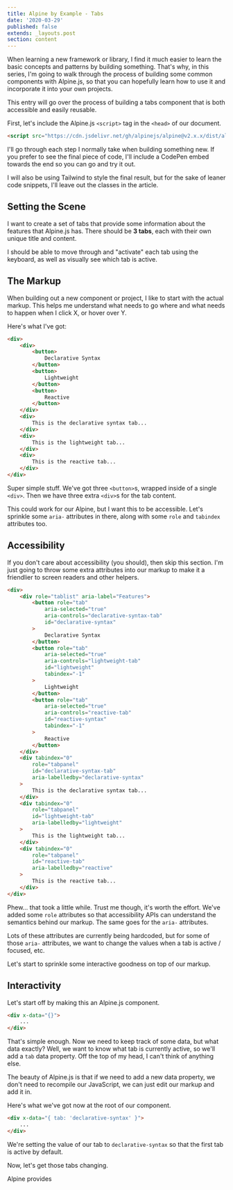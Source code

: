 ```yaml
---
title: Alpine by Example - Tabs
date: '2020-03-29'
published: false
extends: _layouts.post
section: content
---
```

When learning a new framework or library, I find it much easier to learn the basic concepts and patterns by building something. That's why, in this series, I'm going to walk through the process of building some common components with Alpine.js, so that you can hopefully learn how to use it and incorporate it into your own projects.

This entry will go over the process of building a tabs component that is both accessible and easily reusable.

First, let's include the Alpine.js `<script>` tag in the `<head>` of our document.

```html
<script src="https://cdn.jsdelivr.net/gh/alpinejs/alpine@v2.x.x/dist/alpine.min.js" defer></script>
```

I'll go through each step I normally take when building something new. If you prefer to see the final piece of code, I'll include a CodePen embed towards the end so you can go and try it out.

I will also be using Tailwind to style the final result, but for the sake of leaner code snippets, I'll leave out the classes in the article.

## Setting the Scene

I want to create a set of tabs that provide some information about the features that Alpine.js has. There should be **3 tabs**, each with their own unique title and content.

I should be able to move through and "activate" each tab using the keyboard, as well as visually see which tab is active.

## The Markup

When building out a new component or project, I like to start with the actual markup. This helps me understand what needs to go where and what needs to happen when I click X, or hover over Y.

Here's what I've got:

```html
<div>
    <div>
        <button>
            Declarative Syntax
        </button>
        <button>
            Lightweight
        </button>
        <button>
            Reactive
        </button>
    </div>
    <div>
        This is the declarative syntax tab...
    </div>
    <div>
        This is the lightweight tab...
    </div>
    <div>
        This is the reactive tab...
    </div>
</div>
```

Super simple stuff. We've got three `<button>`s, wrapped inside of a single `<div>`. Then we have three extra `<div>`s for the tab content.

This could work for our Alpine, but I want this to be accessible. Let's sprinkle some `aria-` attributes in there, along with some `role` and `tabindex` attributes too.

## Accessibility

If you don't care about accessibility (you should), then skip this section. I'm just going to throw some extra attributes into our markup to make it a friendlier to screen readers and other helpers.

```html
<div>
    <div role="tablist" aria-label="Features">
        <button role="tab" 
            aria-selected="true" 
            aria-controls="declarative-syntax-tab" 
            id="declarative-syntax"
        >
            Declarative Syntax
        </button>
        <button role="tab" 
            aria-selected="true" 
            aria-controls="lightweight-tab" 
            id="lightweight"
            tabindex="-1"
        >
            Lightweight
        </button>
        <button role="tab" 
            aria-selected="true" 
            aria-controls="reactive-tab" 
            id="reactive-syntax"
            tabindex="-1"
        >
            Reactive
        </button>
    </div>
    <div tabindex="0"
        role="tabpanel"
        id="declarative-syntax-tab"
        aria-labelledby="declarative-syntax"
    >
        This is the declarative syntax tab...
    </div>
    <div tabindex="0"
        role="tabpanel"
        id="lightweight-tab"
        aria-labelledby="lightweight"
    >
        This is the lightweight tab...
    </div>
    <div tabindex="0"
        role="tabpanel"
        id="reactive-tab"
        aria-labelledby="reactive"
    >
        This is the reactive tab...
    </div>
</div>
```

Phew... that took a little while. Trust me though, it's worth the effort. We've added some `role` attributes so that accessibility APIs can understand the semantics behind our markup. The same goes for the `aria-` attributes.

Lots of these attributes are currently being hardcoded, but for some of those `aria-` attributes, we want to change the values when a tab is active / focused, etc.

Let's start to sprinkle some interactive goodness on top of our markup.

## Interactivity

Let's start off by making this an Alpine.js component.

```html
<div x-data="{}">
    ...
</div>
```

That's simple enough. Now we need to keep track of some data, but what data exactly? Well, we want to know what tab is currently active, so we'll add a `tab` data property. Off the top of my head, I can't think of anything else.

The beauty of Alpine.js is that if we need to add a new data property, we don't need to recompile our JavaScript, we can just edit our markup and add it in.

Here's what we've got now at the root of our component.

```html
<div x-data="{ tab: 'declarative-syntax' }">
    ...
</div>
```

We're setting the value of our tab to `declarative-syntax` so that the first tab is active by default.

Now, let's get those tabs changing. 

Alpine provides 